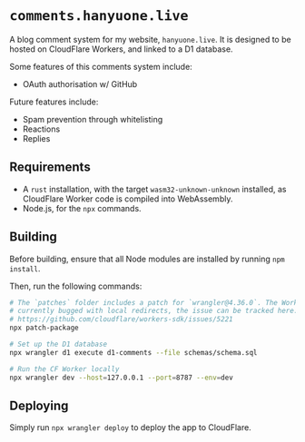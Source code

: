 # `comments.hanyuone.live`

A blog comment system for my website, `hanyuone.live`. It is designed to be hosted on
CloudFlare Workers, and linked to a D1 database.

Some features of this comments system include:
- OAuth authorisation w/ GitHub

Future features include:
- Spam prevention through whitelisting
- Reactions
- Replies

## Requirements

- A `rust` installation, with the target `wasm32-unknown-unknown` installed, as CloudFlare
  Worker code is compiled into WebAssembly.
- Node.js, for the `npx` commands.

## Building

Before building, ensure that all Node modules are installed by running `npm install`.

Then, run the following commands:

```sh
# The `patches` folder includes a patch for `wrangler@4.36.0`. The Workers SDK is
# currently bugged with local redirects, the issue can be tracked here:
# https://github.com/cloudflare/workers-sdk/issues/5221
npx patch-package

# Set up the D1 database
npx wrangler d1 execute d1-comments --file schemas/schema.sql

# Run the CF Worker locally
npx wrangler dev --host=127.0.0.1 --port=8787 --env=dev
```

## Deploying

Simply run `npx wrangler deploy` to deploy the app to CloudFlare.
